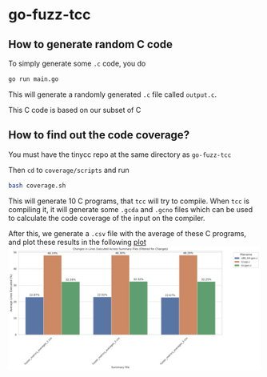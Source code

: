 # go-fuzz-tcc

## How to generate random C code

To simply generate some `.c` code, you do

```bash
go run main.go
```

This will generate a randomly generated `.c` file called `output.c`.

This C code is based on our subset of C

## How to find out the code coverage?

You must have the tinycc repo at the same directory as `go-fuzz-tcc`

Then `cd` to `coverage/scripts` and run

```bash
bash coverage.sh
```

This will generate 10 C programs, that `tcc` will try to compile. When `tcc` is compiling it, it will generate some `.gcda` and `.gcno` files which can be used to calculate the code coverage of the input on the compiler.

After this, we generate a `.csv` file with the average of these C programs, and plot these results in the following [plot](coverage/graphs/summary_lines_executed_plot.png) ![plot_coverage](coverage/graphs/summary_lines_executed_plot.png)